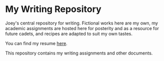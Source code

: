 # My Writing Repository
Joey's central repository for writing.
Fictional works here are my own, my academic assignments are hosted here for posterity and as a resource for future cadets, and recipes are adapted to suit my own tastes.

You can find my resume [here](https://github.com/averagejoey2000/resume).


This repository contains my writing assignments and other documents.



